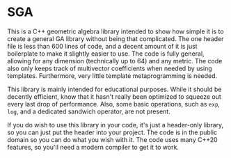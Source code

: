# SGA
This is a C++ geometric algebra library intended to show how simple it is to create a general GA library without being that complicated.  The one header file is less than 600 lines of code, and a decent amount of it is just boilerplate to make it slightly easier to use.  The code is fully general, allowing for any dimension (technically up to 64) and any metric.  The code also only keeps track of multivector coefficients when needed by using templates.  Furthermore, very little template metaprogramming is needed.

This library is mainly intended for educational purposes.  While it should be decently efficient, know that it hasn't really been optimized to squeeze out every last drop of performance.  Also, some basic operations, such as `exp`, `log`, and a dedicated sandwich operator, are not present.

If you do wish to use this library in your code, it's just a header-only library, so you can just put the header into your project.  The code is in the public domain so you can do what you wish with it.  The code uses many C++20 features, so you'll need a modern compiler to get it to work.
